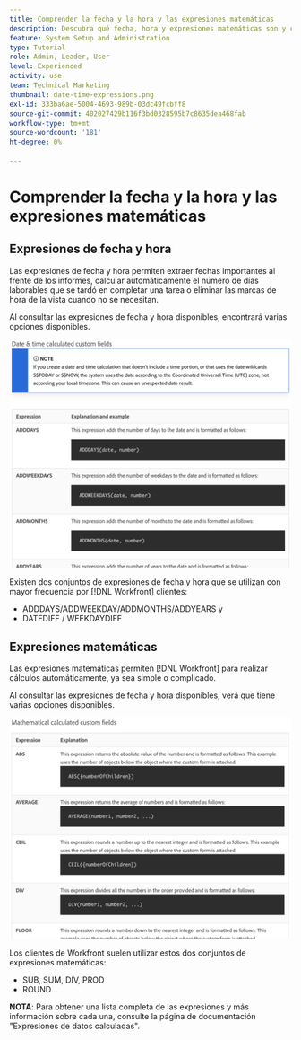 ```yaml
---
title: Comprender la fecha y la hora y las expresiones matemáticas
description: Descubra qué fecha, hora y expresiones matemáticas son y cuáles están disponibles para usar al crear datos personalizados en Adobe [!UICONTROL Workfront].
feature: System Setup and Administration
type: Tutorial
role: Admin, Leader, User
level: Experienced
activity: use
team: Technical Marketing
thumbnail: date-time-expressions.png
exl-id: 333ba6ae-5004-4693-989b-03dc49fcbff8
source-git-commit: 402027429b116f3bd0328595b7c8635dea468fab
workflow-type: tm+mt
source-wordcount: '181'
ht-degree: 0%

---
```


# Comprender la fecha y la hora y las expresiones matemáticas

## Expresiones de fecha y hora

Las expresiones de fecha y hora permiten extraer fechas importantes al frente de los informes, calcular automáticamente el número de días laborables que se tardó en completar una tarea o eliminar las marcas de hora de la vista cuando no se necesitan.

Al consultar las expresiones de fecha y hora disponibles, encontrará varias opciones disponibles.

![Ejemplos de expresiones de fecha y hora](assets/datetimeexpressions01.png)

Existen dos conjuntos de expresiones de fecha y hora que se utilizan con mayor frecuencia por [!DNL Workfront] clientes:

* ADDDAYS/ADDWEEKDAY/ADDMONTHS/ADDYEARS y
* DATEDIFF / WEEKDAYDIFF

## Expresiones matemáticas

Las expresiones matemáticas permiten [!DNL Workfront] para realizar cálculos automáticamente, ya sea simple o complicado.

Al consultar las expresiones de fecha y hora disponibles, verá que tiene varias opciones disponibles.

![Ejemplos de expresiones matemáticas](assets/datetimeexpressions02.png)

Los clientes de Workfront suelen utilizar estos dos conjuntos de expresiones matemáticas:

* SUB, SUM, DIV, PROD
* ROUND

<b>NOTA</b>: Para obtener una lista completa de las expresiones y más información sobre cada una, consulte la página de documentación &quot;Expresiones de datos calculadas&quot;.